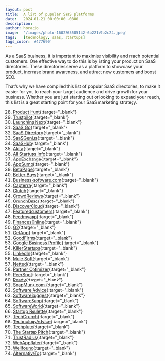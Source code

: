 ```yaml
---
layout: post
title:  A list of pupular SaaS platforms
date:   2024-01-21 00:00:00 -0800
description:
author: horacio 
image:  '/images/photo-1602265585142-6b221b9b2c24.jpeg'
tags:   [technology, saas, startups]
tags_color: '#477690'
---
```


As a SaaS business, it is important to maximise visibility and reach potential customers. One effective way to do this is by listing your product on SaaS directories. These directories serve as a platform to showcase your product, increase brand awareness, and attract new customers and boost SEO. 

That’s why we have compiled this list of popular SaaS directories, to make it easier for you to reach your target audience and drive growth for your business. Whether you are just starting out or looking to expand your reach, this list is a great starting point for your SaaS marketing strategy.

28. [Product Hunt][28]{:target="_blank"}
44. [Trustpilot][44]{:target="_blank"}
22. [Launching Next][22]{:target="_blank"}
30. [SaaS Go][30]{:target="_blank"}
31. [SaaS Directory][31]{:target="_blank"}
32. [SaaSGenius][32]{:target="_blank"}
33. [SaaSHub][33]{:target="_blank"}
0. [Akita][0]{:target="_blank"}
1. [All Startups Info][1]{:target="_blank"}
3. [AppExchange][3]{:target="_blank"}
4. [AppSumo][4]{:target="_blank"}
5. [BetaPage][5]{:target="_blank"}
6. [Better Buys][6]{:target="_blank"}
7. [Business-software.com][7]{:target="_blank"}
8. [Capterra][8]{:target="_blank"}
9. [Clutch][9]{:target="_blank"}
11. [CrowdReviews][11]{:target="_blank"}
12. [CrunchBase][12]{:target="_blank"}
13. [DiscoverCloud][13]{:target="_blank"}
14. [Featuredcustomers][14]{:target="_blank"}
15. [Feedmyapp][15]{:target="_blank"}
16. [FinancesOnline][16]{:target="_blank"}
17. [G2][17]{:target="_blank"}
18. [GetApp][18]{:target="_blank"}
19. [GoodFirms][19]{:target="_blank"}
20. [Google Business Profile][20]{:target="_blank"}
21. [KillerStartups][21]{:target="_blank"}
23. [LinkedIn][23]{:target="_blank"}
24. [Mule Soft][24]{:target="_blank"}
25. [Netted][25]{:target="_blank"}
26. [Partner Optimizer][26]{:target="_blank"}
27. [PeerSpot][27]{:target="_blank"}
29. [Ready][29]{:target="_blank"}
34. [SnapMunk.com ][34]{:target="_blank"}
35. [Software Advice][35]{:target="_blank"}
36. [SoftwareSuggest][36]{:target="_blank"}
37. [SoftwareSupp][37]{:target="_blank"}
38. [SoftwareWorld][38]{:target="_blank"}
39. [Startup Roulette][39]{:target="_blank"}
40. [TechCrunch][40]{:target="_blank"}
41. [TechnologyAdvice][41]{:target="_blank"}
42. [Techpluto][42]{:target="_blank"}
43. [The Startup Pitch][43]{:target="_blank"}
45. [TrustRadius][45]{:target="_blank"}
46. [WebAppRater][46]{:target="_blank"}
47. [Wellfound][47]{:target="_blank"}
2. [AlternativeTo][2]{:target="_blank"}

[0]: https://www.akitaapp.com/directory
[1]: http://www.allstartups.info/
[2]: https://alternativeto.net/
[3]: https://appexchange.salesforce.com/
[4]: https://appsumo.com/
[5]: https://betapage.co/
[6]: https://www.betterbuys.com/
[7]: https://www.business-software.com/
[8]: http://www.capterra.com/
[9]: https://clutch.co/
[10]:http://download.cnet.com/windows/
[11]:https://www.crowdreviews.com/
[12]:https://www.crunchbase.com/
[13]:https://www.discovercloud.com/
[14]:https://www.featuredcustomers.com/
[15]:http://feedmyapp.com/
[16]:http://financesonline.com/
[17]:https://www.g2.com/
[18]:https://www.getapp.com/
[19]:https://www.goodfirms.co/
[20]:https://www.google.com/business/
[21]:https://www.killerstartups.com/
[22]:https://www.launchingnext.com/
[23]:https://business.linkedin.com/marketing-solutions/linkedin-pages
[24]:https://www.mulesoft.com/
[25]:http://netted.net/contact-us/
[26]:https://partneroptimizer.com/
[27]:https://www.peerspot.com/
[28]:https://www.producthunt.com/
[29]:http://www.readysaasgo.com/
[30]:http://www.readysaasgo.com/
[31]:http://www.saasdirectory.com/
[32]:http://www.saasgenius.com/
[33]:https://www.saashub.com/
[34]:https://www.snapmunk.com/startups/
[35]:http://www.softwareadvice.com/
[36]:https://www.softwaresuggest.com/
[37]:https://softwaresupp.com/
[38]:https://www.softwareworld.co/
[39]:https://startuproulette.com/
[40]:https://techcrunch.com/
[41]:http://technologyadvice.com/
[42]:http://www.techpluto.com/submit-a-startup/
[43]:http://thestartuppitch.com/post-a-pitch/
[44]:https://www.trustpilot.com/
[45]:https://www.trustradius.com/
[46]:http://webapprater.com/submit-your-web-application-for-review.html
[47]:https://angel.co/
